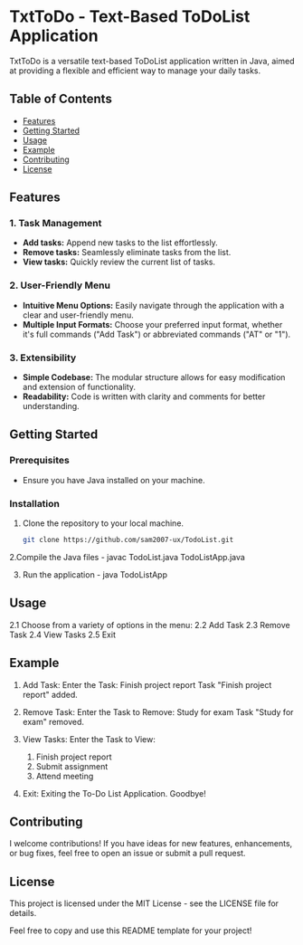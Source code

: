 # TxtToDo - Text-Based ToDoList Application

TxtToDo is a versatile text-based ToDoList application written in Java, aimed at providing a flexible and efficient way to manage your daily tasks.

## Table of Contents
- [Features](#features)
- [Getting Started](#getting-started)
- [Usage](#usage)
- [Example](#example)
- [Contributing](#contributing)
- [License](#license)

## Features

### 1. Task Management
- **Add tasks:** Append new tasks to the list effortlessly.
- **Remove tasks:** Seamlessly eliminate tasks from the list.
- **View tasks:** Quickly review the current list of tasks.

### 2. User-Friendly Menu
- **Intuitive Menu Options:** Easily navigate through the application with a clear and user-friendly menu.
- **Multiple Input Formats:** Choose your preferred input format, whether it's full commands ("Add Task") or abbreviated commands ("AT" or "1").

### 3. Extensibility
- **Simple Codebase:** The modular structure allows for easy modification and extension of functionality.
- **Readability:** Code is written with clarity and comments for better understanding.

## Getting Started

### Prerequisites
- Ensure you have Java installed on your machine.

### Installation
1. Clone the repository to your local machine.
   ```bash
   git clone https://github.com/sam2007-ux/TodoList.git

2.Compile the Java files - 
  javac TodoList.java TodoListApp.java

3. Run the application -
     java TodoListApp

## Usage
2.1 Choose from a variety of options in the menu:
2.2 Add Task
2.3 Remove Task
2.4 View Tasks
2.5 Exit

## Example

1. Add Task:
   Enter the Task: Finish project report
   Task "Finish project report" added.

2. Remove Task:
     Enter the Task to Remove: Study for exam
     Task "Study for exam" removed.

3. View Tasks:
     Enter the Task to View: 
     1. Finish project report
     2. Submit assignment
     3. Attend meeting

4. Exit:
     Exiting the To-Do List Application. Goodbye!

## Contributing
I welcome contributions! If you have ideas for new features, enhancements, or bug fixes, feel free to open an issue or submit a pull request.

## License
This project is licensed under the MIT License - see the LICENSE file for details.


Feel free to copy and use this README template for your project!





